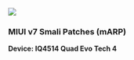 ![](http://cs3-2.4pda.to/7772662.png)
### MIUI v7 Smali Patches (mARP)
**Device: IQ4514 Quad Evo Tech 4**

